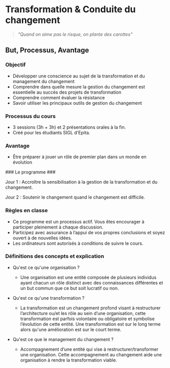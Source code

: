 # Transformation & Conduite du changement #

> *"Quand on aime pas le risque, on plante des carottes"* 

## But, Processus, Avantage ##

### Objectif ###

- Développer une conscience au sujet de la transformation et du management du changement
- Comprendre dans quelle mesure la gestion du changement est essentielle au succès des projets de transformation
- Comprendre comment évaluer la résistance
- Savoir utiliser les principaux outils de gestion du changement

### Processus du cours ###

- 3 sessions (3h + 3h) et 2 présentations orales à la fin.
- Créé pour les étudiants SIGL d'Epita.

### Avantage ###

- Être préparer à jouer un rôle de premier plan dans un monde en évolution

### Le programme ###

Jour 1 : Accroître la sensibilisation à la gestion de la transformation et du changement.

Jour 2 : Soutenir le changement quand le changement est difficile.

### Règles en classe ###

- Ce programme est un processus actif. Vous êtes encourager à participer pleinement à chaque discussion.
- Participez avec assurance à l’appui de vos propres conclusions et soyez ouvert à de nouvelles idées.
- Les ordinateurs sont autorisés à conditions de suivre le cours.

### Définitions des concepts et explication ###

- Qu'est ce qu'une organisation ?
  -  Une organisation est une entité composée de plusieurs individus ayant chacun un rôle distinct avec des connaissances différentes et un but commun que ce but soit lucratif ou non.

- Qu'est ce qu'une transformation ?
  - La transformation est un changement profond visant à restructurer l’architecture ou/et les rôle au sein d’une organisation, cette transformation est parfois volontaire ou obligatoire et symbolise l’évolution de cette entité. Une transformation est sur le long terme alors qu'une amélioration est sur le court terme.
- Qu'est ce que le management du changement ?
  - Accompagnement d’une entité qui vise à restructurer/transformer une organisation. Cette accompagnement au changement aide une organisation à rendre la transformation viable.

